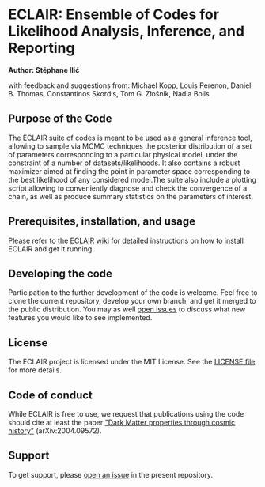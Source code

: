 # ECLAIR: Ensemble of Codes for Likelihood Analysis, Inference, and Reporting

**Author: Stéphane Ilić**

with feedback and suggestions from: Michael Kopp, Louis Perenon, Daniel B. Thomas, Constantinos Skordis, Tom G. Złośnik, Nadia Bolis

## Purpose of the Code

The ECLAIR suite of codes is meant to be used as a general inference tool, allowing to sample via MCMC techniques the posterior distribution of a set of parameters corresponding to a particular physical model, under the constraint of a number of datasets/likelihoods. It also contains a robust maximizer aimed at finding the point in parameter space corresponding to the best likelihood of any considered model.The suite also include a plotting script allowing to conveniently diagnose and check the convergence of a chain, as well as produce summary statistics on the parameters of interest.

## Prerequisites, installation, and usage

Please refer to the [ECLAIR wiki](https://github.com/s-ilic/ECLAIR/wiki) for detailed instructions on how to install ECLAIR and get it running.

## Developing the code

Participation to the further development of the code is welcome. Feel free to clone the current repository, develop your own branch, and get it merged to the public distribution. You may as well [open issues](https://github.com/s-ilic/ECLAIR/issues) to discuss what new features you would like to see implemented.

## License

The ECLAIR project is licensed under the MIT License. See the [LICENSE file](https://github.com/s-ilic/ECLAIR/blob/master/LICENSE) for more details.

## Code of conduct

While ECLAIR is free to use, we request that publications using the code should cite at least the paper ["Dark Matter properties through cosmic history"](https://arxiv.org/abs/2004.09572) (arXiv:2004.09572).

## Support

To get support, please [open an issue](https://github.com/s-ilic/ECLAIR/issues) in the present repository.

